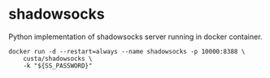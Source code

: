 # shadowsocks

Python implementation of shadowsocks server running in docker container.

```
docker run -d --restart=always --name shadowsocks -p 10000:8388 \
	custa/shadowsocks \
	-k "${SS_PASSWORD}"
```
